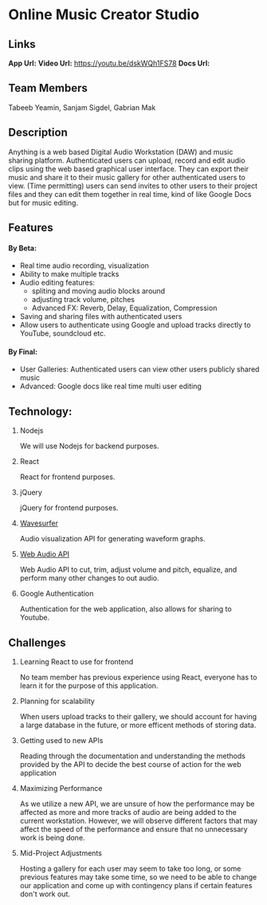 # Online Music Creator Studio
## Links
**App Url:**
**Video Url:** https://youtu.be/dskWQh1FS78
**Docs Url:** 

## Team Members
Tabeeb Yeamin, Sanjam Sigdel, Gabrian Mak

## Description

Anything is a web based Digital Audio Workstation (DAW) and music sharing platform. Authenticated users can upload, record and edit audio clips using the web based graphical user interface. They can export their music and share it to their music gallery for other authenticated users to view. (Time permitting) users can send invites to other users to their project files and they can edit them together in real time, kind of like Google Docs but for music editing.

## Features

#### By Beta:
- Real time audio recording, visualization
- Ability to make multiple tracks
- Audio editing features:
    - spliting and moving audio blocks around
    - adjusting track volume, pitches
    - Advanced FX: Reverb, Delay, Equalization, Compression
- Saving and sharing files with authenticated users
- Allow users to authenticate using Google and upload tracks directly to YouTube, soundcloud etc.

#### By Final:
- User Galleries: Authenticated users can view other users publicly shared music
- Advanced: Google docs like real time multi user editing

## Technology:
1. Nodejs

   We will use Nodejs for backend purposes.

2. React

   React for frontend purposes.

3. jQuery

   jQuery for frontend purposes.

4. [Wavesurfer](https://github.com/katspaugh/wavesurfer.js)

   Audio visualization API  for generating waveform graphs.

5. [Web Audio API](https://dvcs.w3.org/hg/audio/raw-file/tip/webaudio/specification.html)

   Web Audio API to cut, trim, adjust volume and pitch, equalize, and perform many other changes to out audio.

6. Google Authentication

   Authentication for the web application, also allows for sharing to Youtube.

## Challenges
1. Learning React to use for frontend

   No team member has previous experience using React, everyone has to learn it for the purpose of this application.

2. Planning for scalability

   When users upload tracks to their gallery, we should account for having a large database in the future, or more efficent methods of storing data.
   
3. Getting used to new APIs

   Reading through the documentation and understanding the methods provided by the API to decide the best course of action for the web application
   
4. Maximizing Performance

    As we utilize a new API, we are unsure of how the performance may be affected as more and more tracks of audio are being added to the current workstation. However, we will observe different factors that may affect the speed of the performance and ensure that no unnecessary work is being done.

5. Mid-Project Adjustments

   Hosting a gallery for each user may seem to take too long, or some previous features may take some time, so we need to be able to change our application and come up with contingency plans if certain features don't work out.


